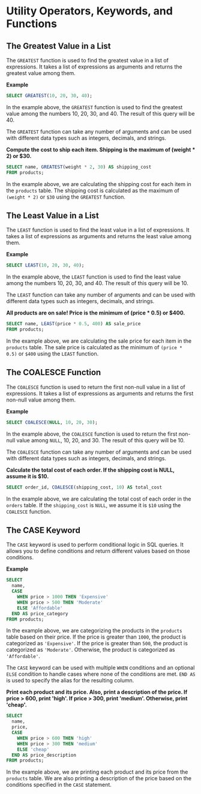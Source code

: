 # Utility Operators, Keywords, and Functions

## The Greatest Value in a List

The `GREATEST` function is used to find the greatest value in a list of expressions. It takes a list of expressions as arguments and returns the greatest value among them.

**Example**

```sql
SELECT GREATEST(10, 20, 30, 40);
```

In the example above, the `GREATEST` function is used to find the greatest value among the numbers 10, 20, 30, and 40. The result of this query will be 40.

The `GREATEST` function can take any number of arguments and can be used with different data types such as integers, decimals, and strings.

**Compute the cost to ship each item. Shipping is the maximum of (weight \* 2) or $30.**

```sql
SELECT name, GREATEST(weight * 2, 30) AS shipping_cost
FROM products;
```

In the example above, we are calculating the shipping cost for each item in the `products` table. The shipping cost is calculated as the maximum of `(weight * 2)` or `$30` using the `GREATEST` function.

## The Least Value in a List

The `LEAST` function is used to find the least value in a list of expressions. It takes a list of expressions as arguments and returns the least value among them.

**Example**

```sql
SELECT LEAST(10, 20, 30, 40);
```

In the example above, the `LEAST` function is used to find the least value among the numbers 10, 20, 30, and 40. The result of this query will be 10.

The `LEAST` function can take any number of arguments and can be used with different data types such as integers, decimals, and strings.

**All products are on sale! Price is the minimum of (price \* 0.5) or $400.**

```sql
SELECT name, LEAST(price * 0.5, 400) AS sale_price
FROM products;
```

In the example above, we are calculating the sale price for each item in the `products` table. The sale price is calculated as the minimum of `(price * 0.5)` or `$400` using the `LEAST` function.

## The COALESCE Function

The `COALESCE` function is used to return the first non-null value in a list of expressions. It takes a list of expressions as arguments and returns the first non-null value among them.

**Example**

```sql
SELECT COALESCE(NULL, 10, 20, 30);
```

In the example above, the `COALESCE` function is used to return the first non-null value among `NULL`, 10, 20, and 30. The result of this query will be 10.

The `COALESCE` function can take any number of arguments and can be used with different data types such as integers, decimals, and strings.

**Calculate the total cost of each order. If the shipping cost is NULL, assume it is $10.**

```sql
SELECT order_id, COALESCE(shipping_cost, 10) AS total_cost
```

In the example above, we are calculating the total cost of each order in the `orders` table. If the `shipping_cost` is `NULL`, we assume it is `$10` using the `COALESCE` function.

## The CASE Keyword

The `CASE` keyword is used to perform conditional logic in SQL queries. It allows you to define conditions and return different values based on those conditions.

**Example**

```sql
SELECT
  name,
  CASE
    WHEN price > 1000 THEN 'Expensive'
    WHEN price > 500 THEN 'Moderate'
    ELSE 'Affordable'
  END AS price_category
FROM products;
```

In the example above, we are categorizing the products in the `products` table based on their price. If the price is greater than `1000`, the product is categorized as `'Expensive'`. If the price is greater than `500`, the product is categorized as `'Moderate'`. Otherwise, the product is categorized as `'Affordable'`.

The `CASE` keyword can be used with multiple `WHEN` conditions and an optional `ELSE` condition to handle cases where none of the conditions are met. `END AS` is used to specify the alias for the resulting column.

**Print each product and its price. Also, print a description of the price. If price > 600, print 'high'. If price > 300, print 'medium'. Otherwise, print 'cheap'.**

```sql
SELECT
  name,
  price,
  CASE
    WHEN price > 600 THEN 'high'
    WHEN price > 300 THEN 'medium'
    ELSE 'cheap'
  END AS price_description
FROM products;
```

In the example above, we are printing each product and its price from the `products` table. We are also printing a description of the price based on the conditions specified in the `CASE` statement.
